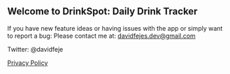 ## Welcome to DrinkSpot: Daily Drink Tracker

If you have new feature ideas or having issues with the app or simply want to report a bug: 
Please contact me at: davidfejes.dev@gmail.com

Twitter: @davidfeje



[Privacy Policy](privacy.md)
